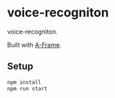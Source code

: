 # voice-recogniton

voice-recogniton.

Built with [A-Frame](https://aframe.io).

## Setup

```sh
npm install
npm run start
```
